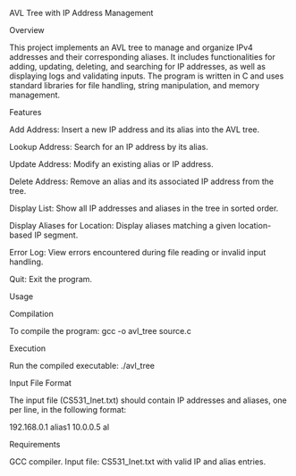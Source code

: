 AVL Tree with IP Address Management

Overview

This project implements an AVL tree to manage and organize IPv4 addresses and their corresponding aliases. It includes functionalities for adding, updating, deleting, and searching for IP addresses, as well as displaying logs and validating inputs. The program is written in C and uses standard libraries for file handling, string manipulation, and memory management.

Features

Add Address: Insert a new IP address and its alias into the AVL tree.

Lookup Address: Search for an IP address by its alias.

Update Address: Modify an existing alias or IP address.

Delete Address: Remove an alias and its associated IP address from the tree.

Display List: Show all IP addresses and aliases in the tree in sorted order.

Display Aliases for Location: Display aliases matching a given location-based IP segment.

Error Log: View errors encountered during file reading or invalid input handling.

Quit: Exit the program.


Usage

Compilation

To compile the program: gcc -o avl_tree source.c 

Execution

Run the compiled executable: ./avl_tree

Input File Format

The input file (CS531_Inet.txt) should contain IP addresses and aliases, one per line, in the following format:

192.168.0.1 alias1
10.0.0.5 al


Requirements

GCC compiler.
Input file: CS531_Inet.txt with valid IP and alias entries.
